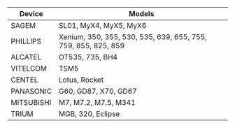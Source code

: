 | Device | Models |
| ------ | ------- |
| SAGEM | SL01, MyX4, MyX5, MyX6 |
| PHILLIPS |Xenium, 350, 355, 530, 535, 639, 655, 755, 759, 855, 825, 859 |
| ALCATEL | OT535, 735, BH4 |
| VITELCOM | TSM5 |
| CENTEL | Lotus, Rocket |
| PANASONIC | G60, GD87, X70, GD67 |
| MITSUBISHI |M7, M7.2, M7.5, M341 |
| TRIUM | MGB, 320, Eclipse |
